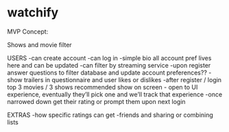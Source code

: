 # watchify

MVP Concept:

Shows and movie filter

USERS
-can create account
-can log in
-simple bio all account pref lives here and can be updated
-can filter by streaming service
-upon register answer questions to filter database and update account preferences??
-show trailers in questionnaire and user likes or dislikes
-after register /  login top 3 movies / 3 shows recommended show on screen - open to UI experience, eventually they’ll pick one and we’ll track that experience
-once narrowed down get their rating or prompt them upon next login

EXTRAS
-how specific ratings can get
-friends and sharing or combining lists
